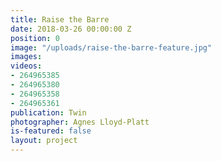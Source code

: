 ```yaml
---
title: Raise the Barre
date: 2018-03-26 00:00:00 Z
position: 0
image: "/uploads/raise-the-barre-feature.jpg"
images: 
videos:
- 264965385
- 264965380
- 264965358
- 264965361
publication: Twin
photographer: Agnes Lloyd-Platt
is-featured: false
layout: project
---
```



